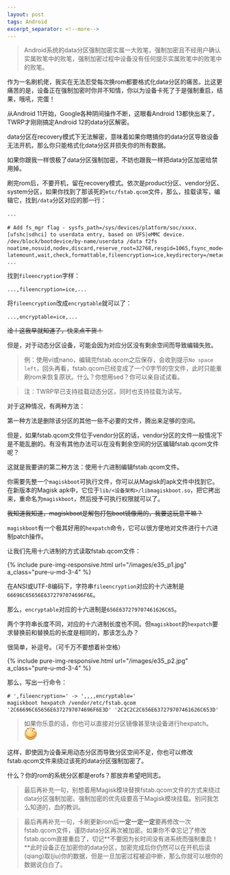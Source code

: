 ```yaml
---
layout: post
tags: Android
excerpt_separator: <!--more-->
---
```


> Android系统的data分区强制加密实属一大败笔，强制加密且不经用户确认实属败笔中的败笔，强制加密过程中设备没有任何提示实属败笔中的败笔中的败笔。

作为一名刷机佬，我实在无法忍受每次换rom都要格式化data分区的痛苦。比这更痛苦的是，设备正在强制加密时你并不知情，你以为设备卡死了于是强制重启，结果，哦吼，完蛋！

<!--more-->

从Android 11开始，Google各种阴间操作不断，这眼看Android 13都快出来了，TWRP才刚刚搞定Android 12的data分区解密。

data分区在recovery模式下无法解密，意味着如果你瞎搞你的data分区导致设备无法开机，那么你只能格式化data分区并损失你的所有数据。

如果你跟我一样恨极了data分区强制加密，不妨也跟我一样把data分区加密给禁用掉。

刷完rom后，不要开机，留在recovery模式。依次是product分区、vendor分区、system分区，如果你找到了那该死的`etc/fstab.qcom`文件，那么，挂载读写，编辑它，找到`/data`分区对应的那一行：

```
...

# Add fs_mgr flag - sysfs_path=/sys/devices/platform/soc/xxxx.[ufshc|sdhci] to userdata entry, based on UFS|eMMC device.
/dev/block/bootdevice/by-name/userdata /data f2fs noatime,nosuid,nodev,discard,reserve_root=32768,resgid=1065,fsync_mode=nobarrier,inlinecrypt latemount,wait,check,formattable,fileencryption=ice,keydirectory=/metadata/vold/metadata_encryption,wrappedkey,quota,reservedsize=128M,sysfs_path=/sys/devices/platform/soc/1d84000.ufshc,checkpoint=fs
...
```

找到`fileencryption`字样：

```
...,fileencryption=ice,...
```

将`fileencryption`改成`encryptable`就可以了：

```
...,encryptable=ice,...
```

<del>淦！这我早就知道了，快来点干货！</del>

但是，对于动态分区设备，可能会因为对应分区没有剩余空间而导致编辑失败。

> 例：使用vi或nano，编辑完fstab.qcom之后保存，会收到提示`No space left`，回头再看，fstab.qcom已经变成了一个0字节的空文件，此时只能重刷rom来恢复原状。什么？你想用sed？你可以亲自试试看。

> 注：TWRP早已支持挂载动态分区，同时也支持挂载为读写。

对于这种情况，有两种方法：

第一种方法是删除该分区的其他一些不必要的文件，腾出来足够的空间。

但是，如果fstab.qcom文件位于vendor分区的话，vendor分区的文件一般情况下是不能乱删的。有没有其他办法可以在没有剩余空间的分区编辑fstab.qcom文件呢？

这就是我要讲的第二种方法：使用十六进制编辑fstab.qcom文件。

你需要先整一个`magiskboot`可执行文件，你可以从Magisk的apk文件中找到它。在新版本的Magisk apk中，它位于`lib/<设备架构>/libmagiskboot.so`，把它拷出来，重命名为`magiskboot`，然后授予可执行权限就可以了。

<del>我知道我知道，magiskboot是解包打包boot镜像用的，我要这玩意干嘛？</del>

`magiskboot`有一个极其好用的`hexpatch`命令，它可以很方便地对文件进行十六进制patch操作。

让我们先用十六进制的方式读取fstab.qcom文件：

{% include pure-img-responsive.html url="/images/e35_p1.jpg" a_class="pure-u-md-3-4" %}

在ANSI或UTF-8编码下，字符串`fileencryption`对应的十六进制是`66696C65656E6372797074696F6E`。

那么，`encryptable`对应的十六进制是`656E637279707461626C65`。

两个字符串长度不同，对应的十六进制长度也不同。但`magiskboot`的`hexpatch`要求替换前和替换后的长度是相同的，那该怎么办？

很简单，补逗号。（可千万不要想着补空格）

{% include pure-img-responsive.html url="/images/e35_p2.jpg" a_class="pure-u-md-3-4" %}

那么，写出一行命令：

```shell
# ',fileencryption=' -> ',,,,encryptable='
magiskboot hexpatch /vendor/etc/fstab.qcom '2C66696C65656E6372797074696F6E3D' '2C2C2C2C656E637279707461626C653D'
```

> 如果你乐意的话，你也可以直接对分区镜像甚至块设备进行hexpatch。![滑稽](/images/huaji.png)

这样，即使因为设备采用动态分区而导致分区空间不足，你也可以修改fstab.qcom文件来绕过该死的data分区强制加密了。

什么？你的rom的系统分区都是erofs？那放弃希望吧同志。

> 最后再补充一句，别想着用Magisk模块替换fstab.qcom文件的方式来绕过data分区强制加密。强制加密的优先级要高于Magisk模块挂载。别问我怎么知道的，血的教训。

> 最后再再补充一句，卡刷更新rom后**一定一定一定**要再修改一次fstab.qcom文件，谨防data分区再次被加密。如果你不幸忘记了修改fstab.qcom直接重启了，切记**不要因为长时间没有进系统而强制重启！**此时设备正在加密你的data分区，加密完成后你仍然可以在开机后读(qiang)取(jiu)你的数据，但是一旦加密过程被迫中断，那么你就可以根你的数据说白白了。